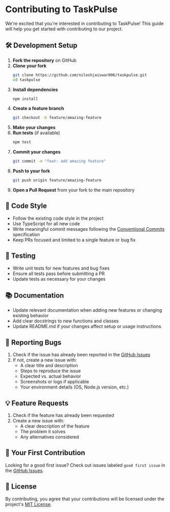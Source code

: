 # Contributing to TaskPulse

We're excited that you're interested in contributing to TaskPulse! This guide will help you get started with contributing to our project.

## 🛠 Development Setup

1. **Fork the repository** on GitHub
2. **Clone your fork**
   ```bash
   git clone https://github.com/nileshjaiswar006/taskpulse.git
   cd taskpulse
   ```
3. **Install dependencies**
   ```bash
   npm install
   ```
4. **Create a feature branch**
   ```bash
   git checkout -b feature/amazing-feature
   ```
5. **Make your changes**
6. **Run tests** (if available)
   ```bash
   npm test
   ```
7. **Commit your changes**
   ```bash
   git commit -m "feat: add amazing feature"
   ```
8. **Push to your fork**
   ```bash
   git push origin feature/amazing-feature
   ```
9. **Open a Pull Request** from your fork to the main repository

## 📝 Code Style

- Follow the existing code style in the project
- Use TypeScript for all new code
- Write meaningful commit messages following the [Conventional Commits](https://www.conventionalcommits.org/) specification
- Keep PRs focused and limited to a single feature or bug fix

## 🧪 Testing

- Write unit tests for new features and bug fixes
- Ensure all tests pass before submitting a PR
- Update tests as necessary for your changes

## 📚 Documentation

- Update relevant documentation when adding new features or changing existing behavior
- Add clear docstrings to new functions and classes
- Update README.md if your changes affect setup or usage instructions

## 🐛 Reporting Bugs

1. Check if the issue has already been reported in the [GitHub Issues](https://github.com/nileshjaiswar006/taskpulse/issues)
2. If not, create a new issue with:
   - A clear title and description
   - Steps to reproduce the issue
   - Expected vs. actual behavior
   - Screenshots or logs if applicable
   - Your environment details (OS, Node.js version, etc.)

## 💡 Feature Requests

1. Check if the feature has already been requested
2. Create a new issue with:
   - A clear description of the feature
   - The problem it solves
   - Any alternatives considered

## 🚀 Your First Contribution

Looking for a good first issue? Check out issues labeled `good first issue` in the [GitHub Issues](https://github.com/nileshjaiswar006/taskpulse/issues).

## 📄 License

By contributing, you agree that your contributions will be licensed under the project's [MIT License](LICENSE).
